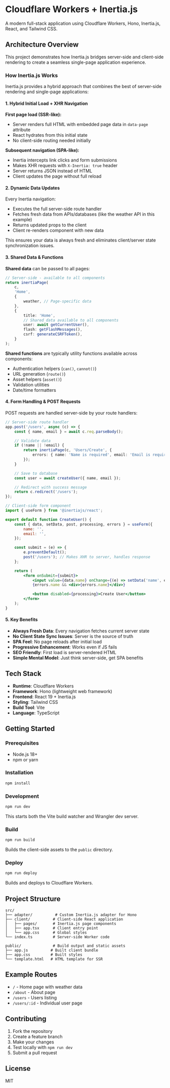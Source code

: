 # Cloudflare Workers + Inertia.js

A modern full-stack application using Cloudflare Workers, Hono, Inertia.js, React, and Tailwind CSS.

## Architecture Overview

This project demonstrates how Inertia.js bridges server-side and client-side rendering to create a seamless single-page application experience.

### How Inertia.js Works

Inertia.js provides a hybrid approach that combines the best of server-side rendering and single-page applications:

#### 1. **Hybrid Initial Load + XHR Navigation**

**First page load (SSR-like):**

- Server renders full HTML with embedded page data in `data-page` attribute
- React hydrates from this initial state
- No client-side routing needed initially

**Subsequent navigation (SPA-like):**

- Inertia intercepts link clicks and form submissions
- Makes XHR requests with `X-Inertia: true` header
- Server returns JSON instead of HTML
- Client updates the page without full reload

#### 2. **Dynamic Data Updates**

Every Inertia navigation:

- Executes the full server-side route handler
- Fetches fresh data from APIs/databases (like the weather API in this example)
- Returns updated props to the client
- Client re-renders component with new data

This ensures your data is always fresh and eliminates client/server state synchronization issues.

#### 3. **Shared Data & Functions**

**Shared data** can be passed to all pages:

```typescript
// Server-side - available to all components
return inertiaPage(
	c,
	'Home',
	{
		weather, // Page-specific data
	},
	{
		title: 'Home',
		// Shared data available to all components
		user: await getCurrentUser(),
		flash: getFlashMessages(),
		csrf: generateCSRFToken(),
	}
);
```

**Shared functions** are typically utility functions available across components:

- Authentication helpers (`can()`, `cannot()`)
- URL generation (`route()`)
- Asset helpers (`asset()`)
- Validation utilities
- Date/time formatters

#### 4. **Form Handling & POST Requests**

POST requests are handled server-side by your route handlers:

```typescript
// Server-side route handler
app.post('/users', async (c) => {
	const { name, email } = await c.req.parseBody();

	// Validate data
	if (!name || !email) {
		return inertiaPage(c, 'Users/Create', {
			errors: { name: 'Name is required', email: 'Email is required' },
		});
	}

	// Save to database
	const user = await createUser({ name, email });

	// Redirect with success message
	return c.redirect('/users');
});
```

```jsx
// Client-side form component
import { useForm } from '@inertiajs/react';

export default function CreateUser() {
	const { data, setData, post, processing, errors } = useForm({
		name: '',
		email: '',
	});

	const submit = (e) => {
		e.preventDefault();
		post('/users'); // Makes XHR to server, handles response
	};

	return (
		<form onSubmit={submit}>
			<input value={data.name} onChange={(e) => setData('name', e.target.value)} />
			{errors.name && <div>{errors.name}</div>}

			<button disabled={processing}>Create User</button>
		</form>
	);
}
```

#### 5. **Key Benefits**

- **Always Fresh Data**: Every navigation fetches current server state
- **No Client State Sync Issues**: Server is the source of truth
- **SPA Feel**: No page reloads after initial load
- **Progressive Enhancement**: Works even if JS fails
- **SEO Friendly**: First load is server-rendered HTML
- **Simple Mental Model**: Just think server-side, get SPA benefits

## Tech Stack

- **Runtime**: Cloudflare Workers
- **Framework**: Hono (lightweight web framework)
- **Frontend**: React 19 + Inertia.js
- **Styling**: Tailwind CSS
- **Build Tool**: Vite
- **Language**: TypeScript

## Getting Started

### Prerequisites

- Node.js 18+
- npm or yarn

### Installation

```bash
npm install
```

### Development

```bash
npm run dev
```

This starts both the Vite build watcher and Wrangler dev server.

### Build

```bash
npm run build
```

Builds the client-side assets to the `public` directory.

### Deploy

```bash
npm run deploy
```

Builds and deploys to Cloudflare Workers.

## Project Structure

```
src/
├── adapter/          # Custom Inertia.js adapter for Hono
├── client/          # Client-side React application
│   ├── pages/       # Inertia.js page components
│   ├── app.tsx      # Client entry point
│   └── app.css      # Global styles
└── index.ts         # Server-side Worker code

public/              # Build output and static assets
├── app.js          # Built client bundle
├── app.css         # Built styles
└── template.html   # HTML template for SSR
```

## Example Routes

- `/` - Home page with weather data
- `/about` - About page
- `/users` - Users listing
- `/users/:id` - Individual user page

## Contributing

1. Fork the repository
2. Create a feature branch
3. Make your changes
4. Test locally with `npm run dev`
5. Submit a pull request

## License

MIT
